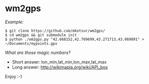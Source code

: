 wm2gps
======

_Example:_

```
$ git clone https://github.com/mkotsur/wm2gps/
$ cd wm2gps && git submodule init
$ python ./wm2gps.py "42.668152,42.769699,43.271713,43.069891" > ~/Documents/mypoints.gpx
```

_What are those magic numbers?_

* Short answer: lon_min,lat_min,lon_max,lat_max
* Long answer: <a href="http://wikimapia.org/wiki/API_box">http://wikimapia.org/wiki/API_box</a>


Enjoy :-)
